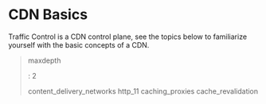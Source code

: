 CDN Basics
==========

Traffic Control is a CDN control plane, see the topics below to
familiarize yourself with the basic concepts of a CDN.

> maxdepth
>
> :   2
>
> content\_delivery\_networks http\_11 caching\_proxies
> cache\_revalidation

